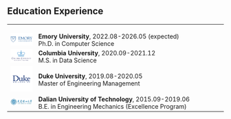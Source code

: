 ## Education Experience
<table frame=void rules=none>
    <tr>
        <td width="13%">
            <br>
            <img src="../assets/img/emory.png">
        </td>
        <td>
            <br>
            <b>Emory University</b>, 2022.08-2026.05 (expected)
            <br>
            Ph.D. in Computer Science
        </td>
    </tr>
    <tr>
        <td width="13%">
            <img src="../assets/img/columbia.png">
        </td>
        <td>
            <b>Columbia University</b>, 2020.09-2021.12
            <br>
            M.S. in Data Science
        </td>
    </tr>
    <tr>
        <td width="13%">
            <img src="../assets/img/duke.png">
        </td>
        <td>
            <b>Duke University</b>, 2019.08-2020.05
            <br>
            Master of Engineering Management
        </td>
    </tr>
    <tr>
        <td width="13%">
            <img src="../assets/img/dut.png">
        </td>
        <td>
            <b>Dalian University of Technology</b>, 2015.09-2019.06
            <br>
            B.E. in Engineering Mechanics (Excellence Program)
        </td>
    </tr>
</table>

